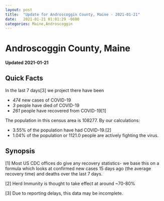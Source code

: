 ```yaml
---
layout: post
title:  "Update for Androscoggin County, Maine - 2021-01-21"
date:   2021-01-21 01:01:29 -0600
categories: Maine,Androscoggin
---
```


# Androscoggin County, Maine
#### Updated 2021-01-21

## Quick Facts

In the last 7 days[3] we project there have been
- *474* new cases of COVID-19
- *3* people have died of COVID-19
- *261* people have recovered from COVID-19[1]

The population in this census area is 108277. By our calculations:
- 3.55% of the population have had COVID-19.[2]
- 1.04% of the population or 1121.0 people are actively fighting the virus.

## Synopsis




[1] Most US CDC offices do give any recovery statistics- we base this on a formula which looks at confirmed new cases
15 days ago (the average recovery time) and deaths over the last 7 days.

[2] Herd Immunity is thought to take effect at around ~70-80%

[3] Due to reporting delays, this data may be incomplete.
 
    